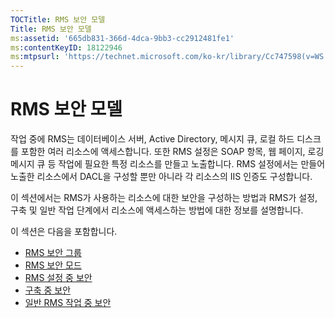 ```yaml
---
TOCTitle: RMS 보안 모델
Title: RMS 보안 모델
ms:assetid: '665db831-366d-4dca-9bb3-cc2912481fe1'
ms:contentKeyID: 18122946
ms:mtpsurl: 'https://technet.microsoft.com/ko-kr/library/Cc747598(v=WS.10)'
---
```


RMS 보안 모델
=============

작업 중에 RMS는 데이터베이스 서버, Active Directory, 메시지 큐, 로컬 하드 디스크를 포함한 여러 리소스에 액세스합니다. 또한 RMS 설정은 SOAP 항목, 웹 페이지, 로깅 메시지 큐 등 작업에 필요한 특정 리소스를 만들고 노출합니다. RMS 설정에서는 만들어 노출한 리소스에서 DACL을 구성할 뿐만 아니라 각 리소스의 IIS 인증도 구성합니다.

이 섹션에서는 RMS가 사용하는 리소스에 대한 보안을 구성하는 방법과 RMS가 설정, 구축 및 일반 작업 단계에서 리소스에 액세스하는 방법에 대한 정보를 설명합니다.

이 섹션은 다음을 포함합니다.

-   [RMS 보안 그룹](https://technet.microsoft.com/25749a83-8c12-48ec-96ad-296d31fd55d4)
-   [RMS 보안 모드](https://technet.microsoft.com/d7792293-5bb2-4232-9d48-e81e87ab6219)
-   [RMS 설정 중 보안](https://technet.microsoft.com/0a3d40b2-f27e-4e63-baff-a9c8433f5f91)
-   [구축 중 보안](https://technet.microsoft.com/9f1282c5-5642-4870-a9a4-c3a485f8ff76)
-   [일반 RMS 작업 중 보안](https://technet.microsoft.com/98f3d584-6320-4aa1-9959-7133cfdb6df7)
